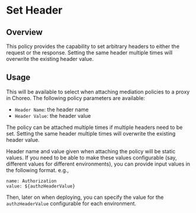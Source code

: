 # Set Header

## Overview
This policy provides the capability to set arbitrary headers to either the request or the response. Setting the same header multiple times will overwrite the existing header value.

## Usage

This will be available to select when attaching mediation policies to a proxy in Choreo. The following policy parameters are available:
- `Header Name`: the header name
- `Header Value`: the header value

The policy can be attached multiple times if multiple headers need to be set. Setting the same header multiple times will overwrite the 
existing header value.

Header name and value given when attaching the policy will be static values. If you need to be able to make these values configurable
(say, different values for different environments), you can provide input values in the following format. e.g.,
```
name: Authorization
value: ${authzHeaderValue}
```
Then, later on when deploying, you can specify the value for the `authzHeaderValue` configurable for each environment.
